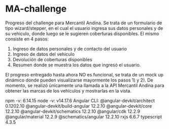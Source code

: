 # MA-challenge

Progreso del challenge para Mercantil Andina. Se trata de un formulario de tipo wizard/stepper, en el cual el usuario ingresa sus datos personales y de su vehiculo, donde luego se le sugieren coberturas disponibles. El mismo consiste en 4 pasos:
  1) Ingreso de datos personales y de contacto del usuario
  2) Ingreso de datos del vehiculo
  3) Devolución de coberturas disponibles
  4) Resumen donde se muestra los datos que ingresó el usuario. 

El progreso entregado hasta ahora NO es funcional, se trata de un mock up dinámico donde pueden visualizarse mayormente los pasos 1) y 2). De momento, se realizó únicamente una llamada a la API Mercantil Andina para obtener las marcas de los vehículos y mostrarlas en la vista. 

npm -v: 6.14.15
node -v: v14.17.6
Angular CLI:
  @angular-devkit/architect       0.1202.10
  @angular-devkit/build-angular   12.2.10
  @angular-devkit/core            12.2.10
  @angular-devkit/schematics      12.2.10
  @angular/cdk                    12.2.9
  @angular/material               12.2.9
  @schematics/angular             12.2.10
  rxjs                            6.6.7
  typescript                      4.3.5
